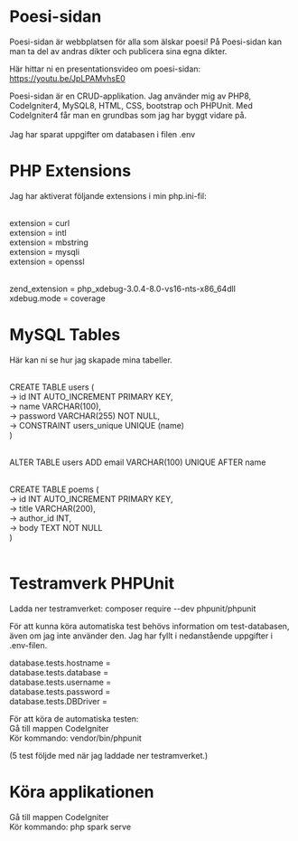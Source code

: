 # Poesi-sidan

Poesi-sidan är webbplatsen för alla som älskar poesi! På Poesi-sidan kan man ta del av andras dikter och publicera sina egna dikter. <br>

Här hittar ni en presentationsvideo om poesi-sidan: https://youtu.be/JpLPAMvhsE0

Poesi-sidan är en CRUD-applikation. Jag använder mig av PHP8, CodeIgniter4, MySQL8, HTML, CSS, bootstrap och PHPUnit. Med CodeIgniter4 får man en grundbas som jag har byggt vidare på. <br><br>
Jag har sparat uppgifter om databasen i filen .env <br>

# PHP Extensions

Jag har aktiverat följande extensions i min php.ini-fil: <br><br>

extension = curl <br>
extension = intl <br>
extension = mbstring <br>
extension = mysqli <br>
extension = openssl <br><br>
 
zend_extension = php_xdebug-3.0.4-8.0-vs16-nts-x86_64dll <br>
xdebug.mode = coverage <br>

# MySQL Tables

Här kan ni se hur jag skapade mina tabeller. <br><br>

CREATE TABLE users ( <br>
  -> id INT AUTO_INCREMENT PRIMARY KEY, <br>
  -> name VARCHAR(100), <br>
  -> password VARCHAR(255) NOT NULL, <br> 
  -> CONSTRAINT users_unique UNIQUE (name) <br>
) <br><br>

ALTER TABLE users ADD email VARCHAR(100) UNIQUE AFTER name <br><br>

CREATE TABLE poems ( <br>
  -> id INT AUTO_INCREMENT PRIMARY KEY, <br>
  -> title VARCHAR(200), <br>
  -> author_id INT, <br> 
  -> body TEXT NOT NULL <br>
) <br><br>

# Testramverk PHPUnit

Ladda ner testramverket: composer require --dev phpunit/phpunit <br>

För att kunna köra automatiska test behövs information om test-databasen, även om jag inte använder den. Jag har fyllt i nedanstående uppgifter i .env-filen. <br>

database.tests.hostname = <br>
database.tests.database = <br>
database.tests.username = <br>
database.tests.password = <br>
database.tests.DBDriver = <br>

För att köra de automatiska testen: <br>
Gå till mappen CodeIgniter <br>
Kör kommando: vendor/bin/phpunit <br>

(5 test följde med när jag laddade ner testramverket.)

# Köra applikationen

Gå till mappen CodeIgniter <br>
Kör kommando: php spark serve